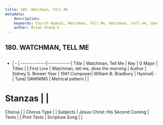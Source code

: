 ```yaml
---
title: 180. Watchman, Tell Me
metadata:
    description: 
    keywords: Church Hymnal, Watchman, Tell Me, Watchman, tell me, does the morning, 
    author: Brian Onang'o
---
```



## 180. WATCHMAN, TELL ME

```txt

```

- |   -  |
-------------|------------|
Title | Watchman, Tell Me |
Key | G Major |
Titles |  |
First Line | Watchman, tell me, does the morning |
Author | Sidney S. Brewer
Year | 1941
Composer| William B. Bradbury |
Hymnal|  - |
Tune| DAWNING |
Metrical pattern | |
# Stanzas |  |
Chorus |  |
Chorus Type |  |
Subjects | Jesus Christ: His Second Coming |
Texts |  |
Print Texts | 
Scripture Song |  |
  
